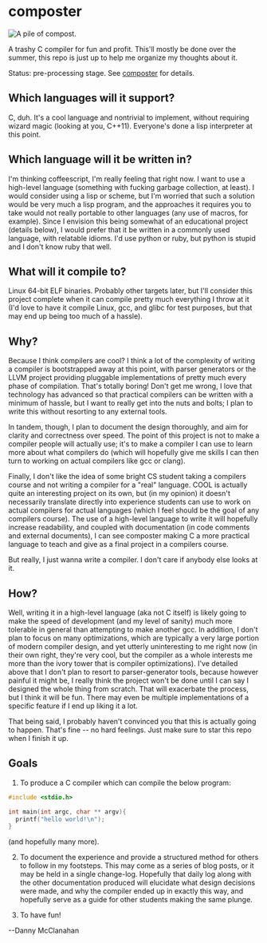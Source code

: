composter
=========

![A pile of compost.](http://compostcab.com/wp-content/uploads/2012/11/sprout.png)

A trashy C compiler for fun and profit. This'll mostly be done over the summer, this repo is just up to help me organize my thoughts about it.

Status: pre-processing stage. See [composter](https://github.com/cosmicexplorer/composter) for details.

## Which languages will it support?

C, duh. It's a cool language and nontrivial to implement, without requiring wizard magic (looking at you, C++11). Everyone's done a lisp interpreter at this point.

## Which language will it be written in?

I'm thinking coffeescript, I'm really feeling that right now. I want to use a high-level language (something with fucking garbage collection, at least). I would consider using a lisp or scheme, but I'm worried that such a solution would be very much a lisp program, and the approaches it requires you to take would not really portable to other languages (any use of macros, for example). Since I envision this being somewhat of an educational project (details below), I would prefer that it be written in a commonly used language, with relatable idioms. I'd use python or ruby, but python is stupid and I don't know ruby that well.

## What will it compile to?

Linux 64-bit ELF binaries. Probably other targets later, but I'll consider this project complete when it can compile pretty much everything I throw at it (I'd love to have it compile Linux, gcc, and glibc for test purposes, but that may end up being too much of a hassle).

## Why?

Because I think compilers are cool? I think a lot of the complexity of writing a compiler is bootstrapped away at this point, with parser generators or the LLVM project providing pluggable implementations of pretty much every phase of compilation. That's totally boring! Don't get me wrong, I love that technology has advanced so that practical compilers can be written with a minimum of hassle, but I want to really get into the nuts and bolts; I plan to write this without resorting to any external tools.

In tandem, though, I plan to document the design thoroughly, and aim for clarity and correctness over speed. The point of this project is not to make a compiler people will actually use; it's to make a compiler I can use to learn more about what compilers do (which will hopefully give me skills I can then turn to working on actual compilers like gcc or clang).

Finally, I don't like the idea of some bright CS student taking a compilers course and not writing a compiler for a "real" language. COOL is actually quite an interesting project on its own, but (in my opinion) it doesn't necessarily translate directly into experience students can use to work on actual compilers for actual languages (which I feel should be the goal of any compilers course). The use of a high-level language to write it will hopefully increase readability, and coupled with documentation (in code comments and external documents), I can see composter making C a more practical language to teach and give as a final project in a compilers course.

But really, I just wanna write a compiler. I don't care if anybody else looks at it.

## How?

Well, writing it in a high-level language (aka not C itself) is likely going to make the speed of development (and my level of sanity) much more tolerable in general than attempting to make another gcc. In addition, I don't plan to focus on many optimizations, which are typically a very large portion of modern compiler design, and yet utterly uninteresting to me right now (in their own right, they're very cool, but the compiler as a whole interests me more than the ivory tower that is compiler optimizations). I've detailed above that I don't plan to resort to parser-generator tools, because however painful it might be, I really think the project won't be done until I can say I designed the whole thing from scratch. That will exacerbate the process, but I think it will be fun. There may even be multiple implementations of a specific feature if I end up liking it a lot.

That being said, I probably haven't convinced you that this is actually going to happen. That's fine -- no hard feelings. Just make sure to star this repo when I finish it up.

## Goals

1. To produce a C compiler which can compile the below program:
  ```c
  #include <stdio.h>

  int main(int argc, char ** argv){
    printf("hello world!\n");
  }
  ```
  (and hopefully many more).

2. To document the experience and provide a structured method for others to follow in my footsteps. This may come as a series of blog posts, or it may be held in a single change-log. Hopefully that daily log along with the other documentation produced will elucidate what design decisions were made, and why the compiler ended up in exactly this way, and hopefully serve as a guide for other students making the same plunge.

3. To have fun!

--Danny McClanahan
